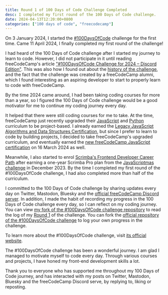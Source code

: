 ```yaml
---
title: Round 1 of 100 Days of Code Challenge Completed
desc: I completed my first round of the 100 Days of Code challenge.
date: 2024-04-13T12:20:00+0800
categories: ["100 days of code", "freecodecamp"]
---
```


On 3 January 2024, I started the [#100DaysOfCode](https://www.100daysofcode.com/) challenge for the first time. Came 11 April 2024, I finally completed my first round of the challenge!

I had heard of the 100 Days of Code challenge after I started my journey to learn to code. However, I did not participate in it until reading freeCodeCamp's article ["#100DaysOfCode Challenge for 2024 – Discord Edition"](https://www.freecodecamp.org/news/100daysofcode-challenge-2024-discord/). This was also how I found out about the [history of the challenge](https://www.freecodecamp.org/news/the-crazy-history-of-the-100daysofcode-challenge-and-why-you-should-try-it-for-2018-6c89a76e298d/), and the fact that the challenge was created by a freeCodeCamp alumni, which I found interesting as an aspiring developer to start to properly learn to code with freeCodeCamp.

By the time 2024 came around, I had been taking coding courses for more than a year, so I figured the 100 Days of Code challenge would be a good motivator for me to continue my coding journey every day.

It helped that there were still coding courses for me to take. At the time, freeCodeCamp just recently upgraded their [JavaScript](https://www.freecodecamp.org/news/learn-javascript-with-new-data-structures-and-algorithms-certification-projects/) and [Python](https://www.freecodecamp.org/news/python-curriculum-upgrade/) curriculum to be project-based. I already earned the [Legacy JavaScript Algorithms and Data Structures Certification](https://www.freecodecamp.org/certification/helenclx/javascript-algorithms-and-data-structures), but since I prefer to learn to code by building projects, I decided to take freeCodeCamp's upgraded curriculum, and eventually earned the [new freeCodeCamp JavaScript certification](https://www.freecodecamp.org/certification/helenclx/javascript-algorithms-and-data-structures-v8) on 16 March 2024 as well.

Meanwhile, I also started to enrol [Scrimba's Frontend Developer Career Path](https://scrimba.com/learn/frontend) after earning a one-year Scrimba Pro plan from the [JavaScriptmas challenge](2023-12-27-JavaScriptmas-2023-Challenge-Completed-and-Won.md) in December 2023. By the time I completed my first round of the #100DaysOfCode challenge, I had also completed more than half of the curriculum.

I committed to the 100 Days of Code challenge by sharing updates every day on Twitter, Mastodon, Bluesky and the [official freeCodeCamp Discord server](https://discord.gg/freecodecamp). In addition, I made the habit of recording my progress in the 100 Days of Code challenge every day, so I can reflect on my coding journey. You can view [my fork of the #100DaysOfCode challenge repository](https://github.com/helenclx/100-days-of-code) to read the log of my [Round 1](https://github.com/helenclx/100-days-of-code/blob/master/r1-log.md) of the challenge. You can fork the [official repository of the #100DaysOfCode challenge](https://github.com/kallaway/100-days-of-code) to log your own progress in the challenge.

To learn more about the #100DaysOfCode challenge, visit [its official website](https://www.100daysofcode.com/).

The #100DaysOfCode challenge has been a wonderful journey. I am glad I managed to motivate myself to code every day. Through various courses and projects, I have honed my front-end development skills a lot.

Thank you to everyone who has supported me throughout my 100 Days of Code journey, and has interacted with my posts on Twitter, Mastodon, Bluesky and the freeCodeCamp Discord serve, by replying to, liking or reposting.